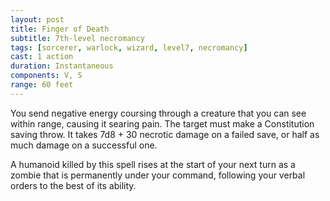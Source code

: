 ```yaml
---
layout: post
title: Finger of Death
subtitle: 7th-level necromancy
tags: [sorcerer, warlock, wizard, level7, necromancy]
cast: 1 action
duration: Instantaneous
components: V, S
range: 60 feet
---
```

You send negative energy coursing through a creature that you can see within range, causing it searing pain. The target must make a Constitution saving throw. It takes 7d8 + 30 necrotic damage on a failed save, or half as much damage on a successful one.

A humanoid killed by this spell rises at the start of your next turn as a zombie that is permanently under your command, following your verbal orders to the best of its ability.